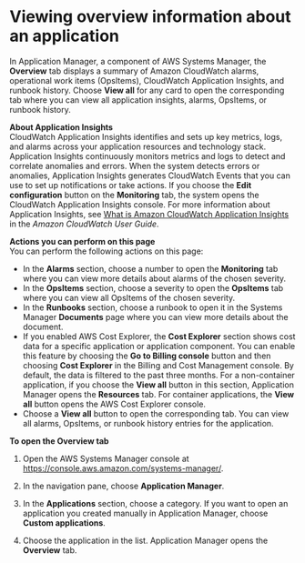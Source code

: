 # Viewing overview information about an application<a name="application-manager-working-viewing-overview"></a>

In Application Manager, a component of AWS Systems Manager, the **Overview** tab displays a summary of Amazon CloudWatch alarms, operational work items \(OpsItems\), CloudWatch Application Insights, and runbook history\. Choose **View all** for any card to open the corresponding tab where you can view all application insights, alarms, OpsItems, or runbook history\.

**About Application Insights**  
CloudWatch Application Insights identifies and sets up key metrics, logs, and alarms across your application resources and technology stack\. Application Insights continuously monitors metrics and logs to detect and correlate anomalies and errors\. When the system detects errors or anomalies, Application Insights generates CloudWatch Events that you can use to set up notifications or take actions\. If you choose the **Edit configuration** button on the **Monitoring** tab, the system opens the CloudWatch Application Insights console\. For more information about Application Insights, see [What is Amazon CloudWatch Application Insights](https://docs.aws.amazon.com/AmazonCloudWatch/latest/monitoring/appinsights-what-is.html) in the *Amazon CloudWatch User Guide*\.

**Actions you can perform on this page**  
You can perform the following actions on this page:
+ In the **Alarms** section, choose a number to open the **Monitoring** tab where you can view more details about alarms of the chosen severity\.
+ In the **OpsItems** section, choose a severity to open the **OpsItems** tab where you can view all OpsItems of the chosen severity\.
+ In the **Runbooks** section, choose a runbook to open it in the Systems Manager **Documents** page where you can view more details about the document\.
+ If you enabled AWS Cost Explorer, the **Cost Explorer** section shows cost data for a specific application or application component\. You can enable this feature by choosing the **Go to Billing console** button and then choosing **Cost Explorer** in the Billing and Cost Management console\. By default, the data is filtered to the past three months\. For a non\-container application, if you choose the **View all** button in this section, Application Manager opens the **Resources** tab\. For container applications, the **View all** button opens the AWS Cost Explorer console\.
+ Choose a **View all** button to open the corresponding tab\. You can view all alarms, OpsItems, or runbook history entries for the application\.

**To open the **Overview** tab**

1. Open the AWS Systems Manager console at [https://console\.aws\.amazon\.com/systems\-manager/](https://console.aws.amazon.com/systems-manager/)\.

1. In the navigation pane, choose **Application Manager**\.

1. In the **Applications** section, choose a category\. If you want to open an application you created manually in Application Manager, choose **Custom applications**\.

1. Choose the application in the list\. Application Manager opens the **Overview** tab\.
